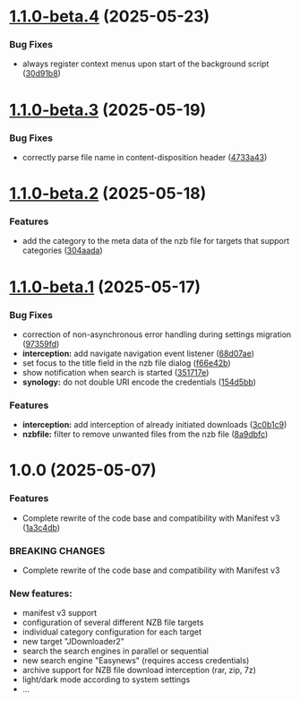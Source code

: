 # [1.1.0-beta.4](https://github.com/Tensai75/NZBDonkey/compare/v1.1.0-beta.3...v1.1.0-beta.4) (2025-05-23)


### Bug Fixes

* always register context menus upon start of the background script ([30d91b8](https://github.com/Tensai75/NZBDonkey/commit/30d91b8c35aa4f3832b7ea7fbc2fbd3b32ddda76))

# [1.1.0-beta.3](https://github.com/Tensai75/NZBDonkey/compare/v1.1.0-beta.2...v1.1.0-beta.3) (2025-05-19)


### Bug Fixes

* correctly parse file name in content-disposition header ([4733a43](https://github.com/Tensai75/NZBDonkey/commit/4733a43dfc3ebeb23783d08bb77cf2ed59640c95))

# [1.1.0-beta.2](https://github.com/Tensai75/NZBDonkey/compare/v1.1.0-beta.1...v1.1.0-beta.2) (2025-05-18)


### Features

* add the category to the meta data of the nzb file for targets that support categories ([304aada](https://github.com/Tensai75/NZBDonkey/commit/304aadaa9fb044e5526cc0f1e211f8fcd146eda8))

# [1.1.0-beta.1](https://github.com/Tensai75/NZBDonkey/compare/v1.0.0...v1.1.0-beta.1) (2025-05-17)


### Bug Fixes

* correction of non-asynchronous error handling during settings migration ([97359fd](https://github.com/Tensai75/NZBDonkey/commit/97359fd93b091aea82ae2e46038096bdb4b84962))
* **interception:** add navigate navigation event listener ([68d07ae](https://github.com/Tensai75/NZBDonkey/commit/68d07aef8c07f0aac27918ad846fd94a4db07c24))
* set focus to the title field in the nzb file dialog ([f66e42b](https://github.com/Tensai75/NZBDonkey/commit/f66e42b112d55d5a6fd8bdd5510c37baabed8ca0))
* show notification when search is started ([351717e](https://github.com/Tensai75/NZBDonkey/commit/351717ed0842f6124e46afd9086f4f259d40cdaf))
* **synology:** do not double URI encode the credentials ([154d5bb](https://github.com/Tensai75/NZBDonkey/commit/154d5bbe027cfc9d31bdadd01dc7b928a7eb37db))


### Features

* **interception:** add interception of already initiated downloads ([3c0b1c9](https://github.com/Tensai75/NZBDonkey/commit/3c0b1c9a645e697d2a479cfc71fdc2b912a906dc))
* **nzbfile:** filter to remove unwanted files from the nzb file ([8a9dbfc](https://github.com/Tensai75/NZBDonkey/commit/8a9dbfcbf0ea49380a01d80434ae143db2a5f43f))

# 1.0.0 (2025-05-07)


### Features

* Complete rewrite of the code base and compatibility with Manifest v3 ([1a3c4db](https://github.com/Tensai75/NZBDonkey/commit/1a3c4db29795ec2e72d5c1f7834173ddd7e1dfec))


### BREAKING CHANGES

* Complete rewrite of the code base and compatibility with Manifest v3

### New features:
* manifest v3 support
* configuration of several different NZB file targets
* individual category configuration for each target
* new target "JDownloader2"
* search the search engines in parallel or sequential
* new search engine "Easynews" (requires access credentials)
* archive support for NZB file download interception (rar, zip, 7z)
* light/dark mode according to system settings
* ...
